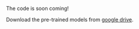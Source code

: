 The code is soon coming!

Download the pre-trained models from [google drive](https://drive.google.com/drive/folders/1Q27_PvPFbEdJG3JglmsCUlMWGmC14FXQ?usp=sharing).

